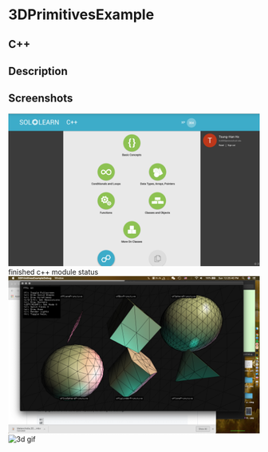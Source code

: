 # 3DPrimitivesExample
## C++
## Description
## Screenshots
![Modulestatus](images/module.png)
finished c++ module status
![3d example](images/statics.png)
![3d gif](images/1b992457ac0815bcf26c4e5ebda13ad1.gif)
